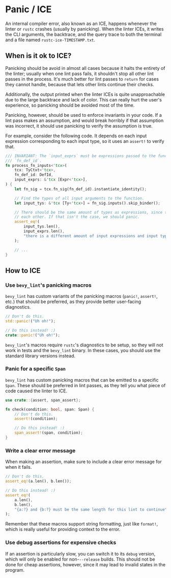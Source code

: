 # Panic / ICE

An internal compiler error, also known as an ICE, happens whenever the linter or `rustc` crashes (usually by panicking). When the linter ICEs, it writes the CLI arguments, the backtrace, and the query trace to both the terminal and a file named `rustc-ice-TIMESTAMP.txt`.

## When is it ok to ICE?

Panicking should be avoid in almost all cases because it halts the entirety of the linter; usually when one lint pass fails, it shouldn't stop all other lint passes in the process. It's much better for lint passes to `return` for cases they cannot handle, because that lets other lints continue their checks.

Additionally, the output printed when the linter ICEs is quite unapproachable due to the large backtrace and lack of color. This can really hurt the user's experience, so panicking should be avoided most of the time.

Panicking, however, should be used to enforce invariants in your code. If a lint pass makes an assumption, and would break horribly if that assumption was incorrect, it should use panicking to verify the assumption is true.

For example, consider the following code. It depends on each input expression corresponding to each input type, so it uses an `assert!` to verify that.

```rust
/// INVARIANT: The `input_exprs` must be expressions passed to the function specified by
/// `fn_def_id`.
fn process_fn_inputs<'tcx>(
    tcx: TyCtxt<'tcx>,
    fn_def_id: DefId,
    input_exprs: &'tcx [Expr<'tcx>],
) {
    let fn_sig = tcx.fn_sig(fn_def_id).instantiate_identity();

    // Find the types of all input arguments to the function.
    let input_tys: &'tcx [Ty<'tcx>] = fn_sig.inputs().skip_binder();

    // There should be the same amount of types as expressions, since they should correspond to
    // each other. If that isn't the case, we should panic.
    assert_eq!(
        input_tys.len(),
        input_exprs.len(),
        "there is a different amount of input expressions and input types for function {fn_def_id}",
    );

    // ...
}
```

## How to ICE

### Use `bevy_lint`'s panicking macros

`bevy_lint` has custom variants of the panicking macros (`panic!`, `assert!`, etc.) that should be preferred, as they provide better user-facing diagnostics.

```rust
// Don't do this.
std::panic!("Uh oh!");

// Do this instead! :)
crate::panic!("Uh oh!");
```

<div class="warning">

`bevy_lint`'s macros require `rustc`'s diagnostics to be setup, so they will not work in tests and the `bevy_lint` binary. In these cases, you should use the standard library versions instead.

</div>

### Panic for a specific `Span`

`bevy_lint` has custom panicking macros that can be emitted to a specific `Span`. These should be preferred in lint passes, as they tell you what piece of code caused the linter to ICE.

```rust
use crate::{assert, span_assert};

fn check(condition: bool, span: Span) {
    // Don't do this.
    assert!(condition);

    // Do this instead! :)
    span_assert!(span, condition);
}
```

### Write a clear error message

When making an assertion, make sure to include a clear error message for when it fails.

```rust
// Don't do this.
assert_eq!(a.len(), b.len());

// Do this instead! :)
assert_eq!(
    a.len(),
    b.len(),
    "{a:?} and {b:?} must be the same length for this lint to continue",
);
```

Remember that these macros support string formatting, just like `format!`, which is really useful for providing context to the error.

### Use debug assertions for expensive checks

If an assertion is particularly slow, you can switch it to its `debug` version, which will only be enabled for non-`--release` builds. This should not be done for cheap assertions, however, since it may lead to invalid states in the program.
